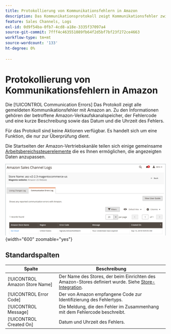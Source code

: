 ```yaml
---
title: Protokollierung von Kommunikationsfehlern in Amazon
description: Das Kommunikationsprotokoll zeigt Kommunikationsfehler zwischen Amazon und [!DNL Commerce].
feature: Sales Channels, Logs
exl-id: 0d9f54ba-0fb7-4cd8-a18e-3335f37097a4
source-git-commit: 7fff4c463551089fb64f2d5bf7bf23f272ce4663
workflow-type: tm+mt
source-wordcount: '133'
ht-degree: 0%

---
```


# Protokollierung von Kommunikationsfehlern in Amazon

Die [!UICONTROL Communication Errors] Das Protokoll zeigt alle gemeldeten Kommunikationsfehler mit Amazon an. Zu den Informationen gehören der betroffene Amazon-Verkaufskanalspeicher, der Fehlercode und eine kurze Beschreibung sowie das Datum und die Uhrzeit des Fehlers.

Für das Protokoll sind keine Aktionen verfügbar. Es handelt sich um eine Funktion, die nur zur Überprüfung dient.

Die Startseiten der Amazon-Vertriebskanäle teilen sich einige gemeinsame [Arbeitsbereichssteuerelemente](./workspace-controls.md) die es Ihnen ermöglichen, die angezeigten Daten anzupassen.

![Kommunikationsprotokoll](assets/amazon-comm-errors-log.png){width="600" zoomable="yes"}

## Standardspalten

| Spalte | Beschreibung |
|--------------------------------|-----------------------------------------------------------------------------------------------------------------------|
| [!UICONTROL Amazon Store Name] | Der Name des Stores, der beim Einrichten des Amazon-Stores definiert wurde. Siehe [Store-Integration](./store-integration.md). |
| [!UICONTROL Error Code] | Der von Amazon empfangene Code zur Identifizierung des Fehlertyps. |
| [!UICONTROL Message] | Die Meldung, die den Fehler im Zusammenhang mit dem Fehlercode beschreibt. |
| [!UICONTROL Created On] | Datum und Uhrzeit des Fehlers. |
